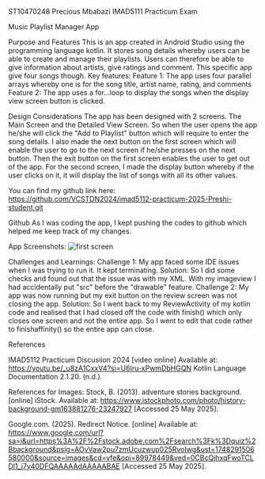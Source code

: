 ST10470248
Precious Mbabazi
IMAD5111 Practicum Exam 

Music Playlist Manager App

Purpose and Features 
This is an app created in Android Studio using the programming language kotlin.  It stores song details whereby users can be able to create and manage their playlists. Users can therefore be able to give information about artists, give ratings and comment.  This specific app give four songs though. 
Key features:
Feature 1:  The app uses four parallel arrays whereby one is for the song title, artist name, rating, and comments 
Feature 2:  The app uses a for...loop to display the songs when the display view screen button is clicked.   

Design Considerations 
The app has been designed with 2 screens. The Main Screen and the Detailed View Screen. So when the user opens the app he/she will click the "Add to Playlist" button which will require to enter the song details. 
I also made the next button on the first screen  which will enable the user to go to the next screen if he/she presses on the next button. 
Then the exit button on the first screen enables the user to get out of the app. 
For the second screen, I made the display button whereby if the user clicks on it, it will display the list of songs with all its other values. 


You can find my github link here:
https://github.com/VCSTDN2024/imad5112-practicum-2025-Preshi-student.git

Github
As I was coding the app, I kept pushing the codes to github which helped me keep track of my changes. 

App Screenshots:
![first screen ](https://github.com/user-attachments/assets/60dbd798-a21e-4916-a2c5-2718ffbe9ff8)




Challenges and Learnings: 
Challenge 1: My app faced some IDE issues when I was trying to run it. It kept terminating. 
Solution: So I did some checks and found out that the issue was with my XML. With my imageview I had accidentally put "src" before the "drawable" feature. 
Challenge 2: My app was now running but my exit button on the review screen was not closing the app. 
Solution: So I went back to my ReviewActivity of my kotlin code and realised that I had closed off the code with finish() which only closes one screen and not the entire app.  So I went to edit that code rather to 
finishaffinity() so the entire app can close. 

References 

IMAD5112 Practicum Discusiion 2024 [video online] Available at: https://youtu.be/_u8zA1CxxV4?si=U6Iru-xPwmDbHGQN
Kotlin Language Documentation 2.1.20. (n.d.).

References for Images:
Stock, B. (2013). adventure stories background. [online] iStock. Available at: https://www.istockphoto.com/photo/history-background-gm163881276-23247927 [Accessed 25 May 2025].

Google.com. (2025). Redirect Notice. [online] Available at: https://www.google.com/url?sa=i&url=https%3A%2F%2Fstock.adobe.com%2Fsearch%3Fk%3Dquiz%2Bbackground&psig=AOvVaw2pu7zmUcuzwup025RvoIwg&ust=1748291506580000&source=images&cd=vfe&opi=89978449&ved=0CBcQjhxqFwoTCLDl1_i7v40DFQAAAAAdAAAAABAE [Accessed 25 May 2025].



















